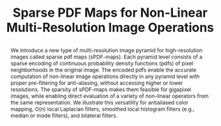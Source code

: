 ---
# this file is written in YAML http://docs.ansible.com/ansible/latest/YAMLSyntax.html
# all lines with a leading sharp are comments and will not be compiled
# longer blocks of text should start with a a leading > to escape all special characters

# URL handle for generated webpage
slug:      spdfmaps

#specifies layout to be used for page generation (do not modify)
layout:     publication

#publication title
title:      >
   Sparse PDF Maps for Non-Linear Multi-Resolution Image Operations

#include in selected publications on front page (optional, delete line if not applicable)
display: selected

#list all publication authors in correct order
authors:
 - Markus Hadwiger 
 - Ronell Sicat
 - Johanna Beyer
 - Jens Krüger
 - Torsten Möller

#insert publication venue (displayed on publication page)
venue:      >
   ACM Transactions on Graphics, Vol.31, No.6 (Proceedings ACM Siggraph Asia 2012), pp. 133:1-133:12
   
#insert short venue (displayed in box in publication list)
shortvenue: >
   ACM Siggraph Asia 2012

#specify publication year
year:       2012

#insert abstract of publication
abstract:   >
   We introduce a new type of multi-resolution image pyramid for high-resolution images called sparse pdf maps (sPDF-maps). Each pyramid level consists of a sparse encoding of continuous probability density functions (pdfs) of pixel neighborhoods in the original image. The encoded pdfs enable the accurate computation of non-linear image operations directly in any pyramid level with proper pre-filtering for anti-aliasing, without accessing higher or lower resolutions. The sparsity of sPDF-maps makes them feasible for gigapixel images, while enabling direct evaluation of a variety of non-linear operators from the same representation. We illustrate this versatility for antialiased color mapping, O(n) local Laplacian filters, smoothed local histogram filters (e.g., median or mode filters), and bilateral filters.
   
#link to hi-res teaser image of publication (please make sure the image is wide, e.g. aspect ratio between 4:2 and 4:1) 
teaser:     './publications/2012_hadwiger_spdfmaps.jpg'

#link to smaller thumbnail image of publication (please make sure the aspect ratio is 3:2, suggested size is 150x100px)
thumbnail:  './publications/2012_hadwiger_thumbnail2.png'

#link to publication video (optional): you can either upload the video to our website (insert local link) or host it on youtube or vimeo (in this case insert the youtube/vimeo link)
video:      './publications/2012_hadwiger_spdfmaps.mp4'

#link to publication pdf (optional)
pdf:        './publications/2012_hadwiger_spdfmaps.pdf'

#insert citation. please format citation by inserting <br> at line breaks, &emsp; will insert a tab character to prettify the citation
citation:   >
  @article{Hadwiger2012SPDFMaps,<br>
   &emsp;title = {Sparse PDF Maps for Non-Linear Multi-Resolution Image Operations},<br>
   &emsp;author = {Hadwiger, Markus and Sicat, Ronell and Beyer, Johanna and Kr{\"u}ger, Jens and M{\"o}ller, Torsten},<br>
   &emsp;journal = {ACM Transactions on Graphics (Proceedings ACM Siggraph Asia 2012)},<br>
   &emsp;year = {2012},<br>
   &emsp;volume = {31},<br>
   &emsp;number = {6},<br>
   &emsp;pages = {133:1--133:12}<br>
  }

#insert links to additional material for the publication (optional)
#links need a title, a URL and a type (this defines the link icon) which can be one of the following values: code, archive, files, slides or text (this is the default icon)
#links: 
# - title: ExampleCode
#   type:  code
#   url:   './publications/supplementary1.zip' 
# - title: ExampleSlides
#   type:  slides
#   url:   './publications/presentation.pptx' 

#don't forget the leading and trailing --- in a YAML file
---